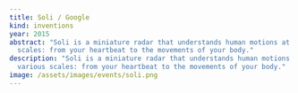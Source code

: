 ```yaml
---
title: Soli / Google
kind: inventions
year: 2015
abstract: "Soli is a miniature radar that understands human motions at various
  scales: from your heartbeat to the movements of your body."
description: "Soli is a miniature radar that understands human motions at
  various scales: from your heartbeat to the movements of your body."
image: /assets/images/events/soli.png
---
```

